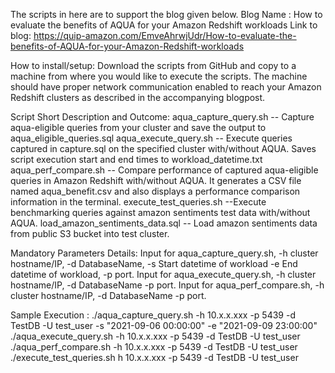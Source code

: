 The scripts in here are to support the blog given below.
Blog Name : How to evaluate the benefits of AQUA for your Amazon Redshift workloads
Link to blog:
https://quip-amazon.com/EmveAhrwjUdr/How-to-evaluate-the-benefits-of-AQUA-for-your-Amazon-Redshift-workloads

How to install/setup:
Download the scripts from GitHub and copy to a machine from where you would like to execute the scripts. The machine should have proper network communication enabled to reach your Amazon Redshift clusters as described in the accompanying blogpost.

Script Short Description and Outcome:
 aqua_capture_query.sh -- Capture aqua-eligible queries from your cluster and save the output to aqua_eligible_queries.sql
aqua_execute_query.sh -- Execute queries captured in capture.sql on the specified cluster with/without AQUA. Saves script execution start and  end times to workload_datetime.txt
 aqua_perf_compare.sh -- Compare performance of captured aqua-eligible queries in Amazon Redshift with/without AQUA. It generates a CSV file named aqua_benefit.csv and also displays a performance comparison information in the terminal.
execute_test_queries.sh --Execute benchmarking queries against amazon sentiments test data with/without AQUA.
load_amazon_sentiments_data.sql -- Load amazon sentiments data from public S3 bucket into test cluster.

Mandatory Parameters Details:
Input for  aqua_capture_query.sh,  -h cluster hostname/IP, -d DatabaseName, -s Start datetime of workload -e End datetime of workload, -p port.
Input for   aqua_execute_query.sh, -h cluster hostname/IP, -d DatabaseName -p port. 
Input for  aqua_perf_compare.sh, -h cluster hostname/IP, -d DatabaseName -p port.

Sample Execution :
./aqua_capture_query.sh -h 10.x.x.xxx -p 5439 -d TestDB -U test_user -s "2021-09-06 00:00:00" -e "2021-09-09 23:00:00"
./aqua_execute_query.sh -h 10.x.x.xxx -p 5439 -d TestDB -U test_user
./aqua_perf_compare.sh -h 10.x.x.xxx -p 5439 -d TestDB -U test_user
./execute_test_queries.sh h 10.x.x.xxx -p 5439 -d TestDB -U test_user

